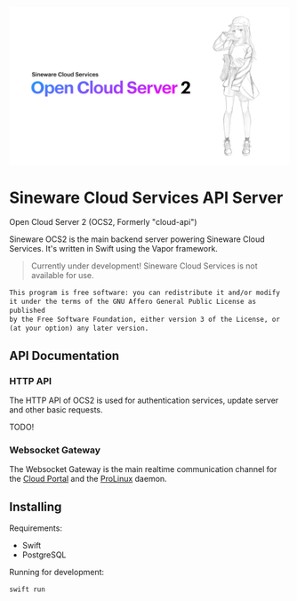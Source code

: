 ![Sineware Open Cloud Server 2](Public/ocs2-banner.png)
# Sineware Cloud Services API Server
Open Cloud Server 2 (OCS2, Formerly "cloud-api")


Sineware OCS2 is the main backend server powering Sineware Cloud Services. It's written in Swift using the Vapor framework.

> Currently under development! Sineware Cloud Services is not available for use.

```text
This program is free software: you can redistribute it and/or modify
it under the terms of the GNU Affero General Public License as published
by the Free Software Foundation, either version 3 of the License, or
(at your option) any later version.
```

## API Documentation

### HTTP API
The HTTP API of OCS2 is used for authentication services, update server and other basic requests.

TODO!

### Websocket Gateway
The Websocket Gateway is the main realtime communication channel for the [Cloud Portal](https://github.com/Sineware/cloud-portal) and the [ProLinux](https://github.com/sineware/prolinuxd-java) daemon.


## Installing
Requirements:
* Swift
* PostgreSQL

Running for development:
```shell
swift run
```
